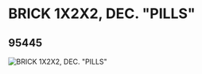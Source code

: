 # BRICK 1X2X2, DEC. "PILLS"
## 95445
![BRICK 1X2X2, DEC. "PILLS"](https://lc-www-live-s.legocdn.com/media/bricks/5/2/4620802.jpg)